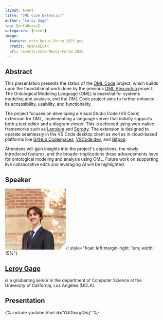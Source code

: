 ```yaml
---
layout: event
title: "OML Code Extension"
author: "Leroy Gage"
tag: [ontoNexus]
categories: [event]
image:
  feature: onto_Nexus_Forum_2025.png
  credit: openCAESAR
  url: /events/onto-Nexus-Forum-2025
---
```


## Abstract

This presentation presents the status of the [OML Code](/projects/2025-02-01-OML-Code) project, which builds upon the foundational work done by the previous [OML Alexandria](/projects/2023-1-20-OML-Alexandria) project. The Ontological Modeling Language (OML) is essential for systems modeling and analysis, and the OML Code project aims to further enhance its accessibility, usability, and functionality.

The project focuses on developing a Visual Studio Code (VS Code) extension for OML, implementing a language server that initially supports both a text editor and a diagram viewer. This is achieved using web-native frameworks such as [Langium](https://langium.org/) and [Sprotty](https://sprotty.org/). The extension is designed to operate seamlessly in the VS Code desktop client as well as in cloud-based platforms like [GitHub Codespaces](https://github.com/features/codespaces), [VSCode.dev](https://vscode.dev/), and [Gitpod](https://www.gitpod.io/).

Attendees will gain insights into the project's objectives, the newly introduced features, and the broader implications these advancements have for ontological modeling and analysis using OML. Future work on supporting live collaborative edits and leveraging AI will be highlighted. 

## Speaker

![Leroy Gage](img/Gage.jpeg){: style="float: left;margin-right: 1em; width: 15%"} 

<h2><a href="mailto:leroylightning@g.ucla.edu">Leroy Gage</a></h2> is a graduating senior in the department of Computer Science at the University of California, Los Angeles (UCLA).

## Presentation

{% include youtube.html id="i1JGbsrgQVg" %}
